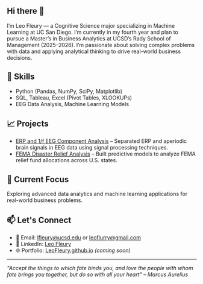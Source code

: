 ## Hi there 👋

I’m Leo Fleury — a Cognitive Science major specializing in Machine Learning at UC San Diego.
I’m currently in my fourth year and plan to pursue a Master’s in Business Analytics at UCSD’s Rady School of Management (2025–2026). I’m passionate about solving complex problems with data and applying analytical thinking to drive real-world business decisions.

## 🔧 Skills
- Python (Pandas, NumPy, SciPy, Matplotlib)
- SQL, Tableau, Excel (Pivot Tables, XLOOKUPs)
- EEG Data Analysis, Machine Learning Models

## 📈 Projects
- [ERP and 1/f EEG Component Analysis](https://github.com/leoflur/project_cygnus) – Separated ERP and aperiodic brain signals in EEG data using signal processing techniques.
- [FEMA Disaster Relief Analysis](https://github.com/leoflur/fema_funding_analysis) – Built predictive models to analyze FEMA relief fund allocations across U.S. states.

## 🎯 Current Focus
Exploring advanced data analytics and machine learning applications for real-world business problems.

## 📫 Let's Connect
- 📧 Email: lfleury@ucsd.edu or leoflurry@gmail.com 
- 💼 LinkedIn: [Leo Fleury](https://www.linkedin.com/in/leo-fleury1/)
- 🌐 Portfolio: [LeoFleury.github.io](https://LeoFleury.github.io) *(coming soon)*

---
*"Accept the things to which fate binds you, and love the people with whom fate brings you together, but do so with all your heart" – Marcus Aurelius*
